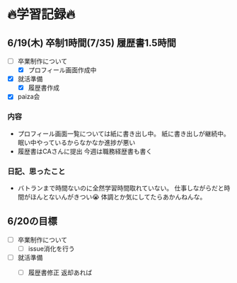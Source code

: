 # 🔥学習記録🔥
## 6/19(木) 卒制1時間(7/35) 履歴書1.5時間
- [ ] 卒業制作について
  - [x] プロフィール画面作成中
- [x] 就活準備
  - [x] 履歴書作成
- [x] paiza会

### 内容
- プロフィール画面一覧については紙に書き出し中。
  紙に書き出しが継続中。眠い中やっているからなかなか進捗が悪い
- 履歴書はCAさんに提出
  今週は職務経歴書も書く

### 日記、思ったこと
- バトランまで時間ないのに全然学習時間取れていない。
  仕事しながらだと時間がほんとないんがきつい😭
	体調とか気にしてたらあかんねんな。

## 6/20の目標
- [ ] 卒業制作について
  - [ ] issue消化を行う
- [ ] 就活準備
  - [ ] 履歴書修正 返却あれば

